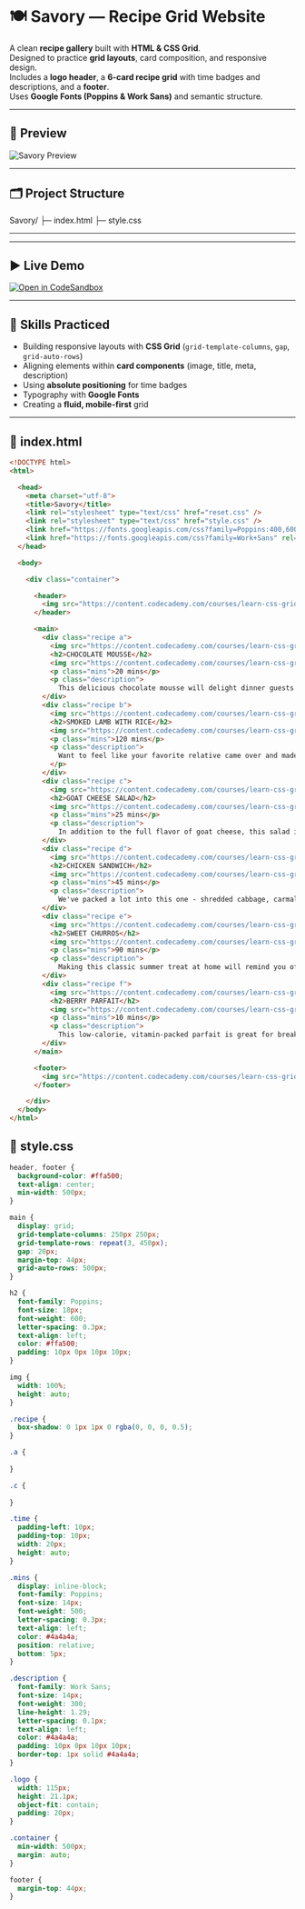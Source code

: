 # 🍽️ Savory — Recipe Grid Website  

A clean **recipe gallery** built with **HTML & CSS Grid**.  
Designed to practice **grid layouts**, card composition, and responsive design.  
Includes a **logo header**, a **6-card recipe grid** with time badges and descriptions, and a **footer**.  
Uses **Google Fonts (Poppins & Work Sans)** and semantic structure.  

---

## 📸 Preview  
![Savory Preview](https://github.com/SunilKumarPeela/WebImages/blob/main/savoryrecpie.png)  

---

## 🗂️ Project Structure  

Savory/
├─ index.html
├─ style.css

---

---

## ▶️ Live Demo  
[![Open in CodeSandbox](https://img.shields.io/badge/Open%20in-CodeSandbox-black?style=for-the-badge&logo=codesandbox)](https://codesandbox.io/p/sandbox/github/SunilKumarPeela/Savory-RecepieGridWebsite)  

---

## 🎯 Skills Practiced  
- Building responsive layouts with **CSS Grid** (`grid-template-columns`, `gap`, `grid-auto-rows`)  
- Aligning elements within **card components** (image, title, meta, description)  
- Using **absolute positioning** for time badges  
- Typography with **Google Fonts**  
- Creating a **fluid, mobile-first** grid  

---

## 📄 index.html  

```html
<!DOCTYPE html>
<html>

  <head>
    <meta charset="utf-8">
    <title>Savory</title>
    <link rel="stylesheet" type="text/css" href="reset.css" />
    <link rel="stylesheet" type="text/css" href="style.css" />
    <link href="https://fonts.googleapis.com/css?family=Poppins:400,600" rel="stylesheet">
    <link href="https://fonts.googleapis.com/css?family=Work+Sans" rel="stylesheet">
  </head>

  <body>

    <div class="container">

      <header>
        <img src="https://content.codecademy.com/courses/learn-css-grid/lesson-ii/savory.svg" class="logo">
      </header>

      <main>
        <div class="recipe a">
          <img src="https://content.codecademy.com/courses/learn-css-grid/lesson-ii/image-1.png" />
          <h2>CHOCOLATE MOUSSE</h2>
          <img src="https://content.codecademy.com/courses/learn-css-grid/lesson-ii/time.svg" class="time" />
          <p class="mins">20 mins</p>
          <p class="description">
            This delicious chocolate mousse will delight dinner guests of all ages!</p>
        </div>
        <div class="recipe b">
          <img src="https://content.codecademy.com/courses/learn-css-grid/lesson-ii/image-2.png" />
          <h2>SMOKED LAMB WITH RICE</h2>
          <img src="https://content.codecademy.com/courses/learn-css-grid/lesson-ii/time.svg" class="time" />
          <p class="mins">120 mins</p>
          <p class="description">
            Want to feel like your favorite relative came over and made you dinner? This comfort meal of smoked lamb and rice will quickly become a weekend favorite!
          </p>
        </div>
        <div class="recipe c">
          <img src="https://content.codecademy.com/courses/learn-css-grid/lesson-ii/image-5.png" />
          <h2>GOAT CHEESE SALAD</h2>
          <img src="https://content.codecademy.com/courses/learn-css-grid/lesson-ii/time.svg" class="time" />
          <p class="mins">25 mins</p>
          <p class="description">
            In addition to the full flavor of goat cheese, this salad includes kale, avocado, and farro to balance it out.</p>
        </div>
        <div class="recipe d">
          <img src="https://content.codecademy.com/courses/learn-css-grid/lesson-ii/image-4.png" />
          <h2>CHICKEN SANDWICH</h2>
          <img src="https://content.codecademy.com/courses/learn-css-grid/lesson-ii/time.svg" class="time" />
          <p class="mins">45 mins</p>
          <p class="description">
            We've packed a lot into this one - shredded cabbage, carmalized onions, deep-fried chicken, chipotle mayo, half-sour pickles, and a toasted sesame bun will leave you thoroughly satisfied!</p>
        </div>
        <div class="recipe e">
          <img src="https://content.codecademy.com/courses/learn-css-grid/lesson-ii/image-3.png" />
          <h2>SWEET CHURROS</h2>
          <img src="https://content.codecademy.com/courses/learn-css-grid/lesson-ii/time.svg" class="time" />
          <p class="mins">90 mins</p>
          <p class="description">
            Making this classic summer treat at home will remind you of a childhood spent in the park.</p>
        </div>
        <div class="recipe f">
          <img src="https://content.codecademy.com/courses/learn-css-grid/lesson-ii/image-6.png" />
          <h2>BERRY PARFAIT</h2>
          <img src="https://content.codecademy.com/courses/learn-css-grid/lesson-ii/time.svg" class="time" />
          <p class="mins">10 mins</p>
          <p class="description">
            This low-calorie, vitamin-packed parfait is great for breakfast, dessert, or post-workout!</p>
        </div>
      </main>

      <footer>
        <img src="https://content.codecademy.com/courses/learn-css-grid/lesson-ii/savory.svg" class="logo">
      </footer>

    </div>
  </body>
</html>
```
## 🎨 style.css
```css
header, footer {
  background-color: #ffa500;
  text-align: center;
  min-width: 500px;
}

main {
  display: grid;
  grid-template-columns: 250px 250px;
  grid-template-rows: repeat(3, 450px);
  gap: 20px;
  margin-top: 44px;
  grid-auto-rows: 500px;
}

h2 {
  font-family: Poppins;
  font-size: 18px;
  font-weight: 600;
  letter-spacing: 0.3px;
  text-align: left;
  color: #ffa500;
  padding: 10px 0px 10px 10px;
}

img {
  width: 100%;
  height: auto;
}

.recipe {
  box-shadow: 0 1px 1px 0 rgba(0, 0, 0, 0.5);
}

.a {
  
}

.c {
  
}

.time {
  padding-left: 10px;
  padding-top: 10px;
  width: 20px;
  height: auto;
}

.mins {
  display: inline-block;
  font-family: Poppins;
  font-size: 14px;
  font-weight: 500;
  letter-spacing: 0.3px;
  text-align: left;
  color: #4a4a4a;
  position: relative;
  bottom: 5px;
}

.description {
  font-family: Work Sans;
  font-size: 14px;
  font-weight: 300;
  line-height: 1.29;
  letter-spacing: 0.1px;
  text-align: left;
  color: #4a4a4a;
  padding: 10px 0px 10px 10px;
  border-top: 1px solid #4a4a4a;
}

.logo {
  width: 115px;
  height: 21.1px;
  object-fit: contain;
  padding: 20px;
}

.container {
  min-width: 500px;
  margin: auto;
}

footer {
  margin-top: 44px;
}
```

